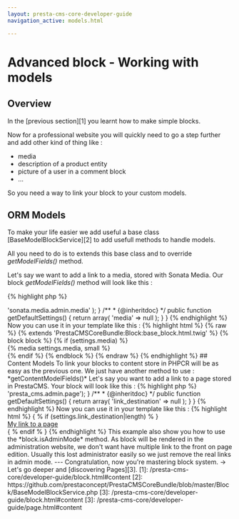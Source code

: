```yaml
---
layout: presta-cms-core-developer-guide
navigation_active: models.html

---
```



# Advanced block - Working with models


## Overview

In the [previous section][1] you learnt how to make simple blocks.

Now for a professional website you will quickly need to go a step further and add other kind of thing like :

-   media
-   description of a product entity
-   picture of a user in a comment block
-   ...

So you need a way to link your block to your custom models.


## ORM Models

To make your life easier we add useful a base class [BaseModelBlockService][2] to add usefull methods to handle models.

All you need to do is to extends this base class and to override *getModelFields()* method.

Let's say we want to add a link to a media, stored with Sonata Media. Our block *getModelFields()* method will
look like this :

{% highlight php %}
<?php
class MyBlockService extends BaseModelBlockService
{
    /**
     * {@inheritdoc}
     */
    protected function getModelFields()
    {
        return array(
            'media' => 'sonata.media.admin.media'
        );
    }

    /**
     * {@inheritdoc}
     */
    public function getDefaultSettings()
    {
        return array(
            'media'  => null
        );
    }
}
{% endhighlight %}

Now you can use it in your template like this :

{% highlight html %}
{% raw %}

{% extends 'PrestaCMSCoreBundle:Block:base_block.html.twig' %}

{% block block %}
    {% if (settings.media) %}
        <div class="cms-block-media-container">
            {% media settings.media, small %}
        </div>
    {% endif %}
{% endblock %}

{% endraw %}
{% endhighlight %}


## Content Models

To link your blocks to content store in PHPCR will be as easy as the previous one.

We just have another method to use : *getContentModelFields()*

Let's say you want to add a link to a page stored in PrestaCMS. Your block will look like this :

{% highlight php %}
<?php

class MyBlockService extends BaseModelBlockService
{
    /**
     * {@inheritdoc}
     */
    protected function getContentModelFields()
    {
        return array('link_destination' => 'presta_cms.admin.page');
    }

    /**
     * {@inheritdoc}
     */
    public function getDefaultSettings()
    {
        return array(
            'link_destination'  => null
        );
    }
}
{% endhighlight %}

Now you can use it in your template like this :

{% highlight html %}
{ % if (settings.link_destination|length) % }
    <div class="cms-block-link-container">
        <a href="{ % if (block.isAdminMode) % }#{ % else % }{{ path(settings.link_destination) }}{ % endif % }">
            My link to a page
        </a>
    </div>
{ % endif % }
{% endhighlight %}

This example also show you how to use the *block.isAdminMode* method.

As block will be rendered in the administration website, we don't want have multiple link to the front on page edition.

Usually this lost administrator easily so we just remove the real links in admin mode.

---
Congratulation, now you're mastering block system.

&rarr; Let's go deeper and [discovering Pages][3].

[1]: /presta-cms-core/developer-guide/block.html#content
[2]: https://github.com/prestaconcept/PrestaCMSCoreBundle/blob/master/Block/BaseModelBlockService.php
[3]: /presta-cms-core/developer-guide/block.html#content
[3]: /presta-cms-core/developer-guide/page.html#content
